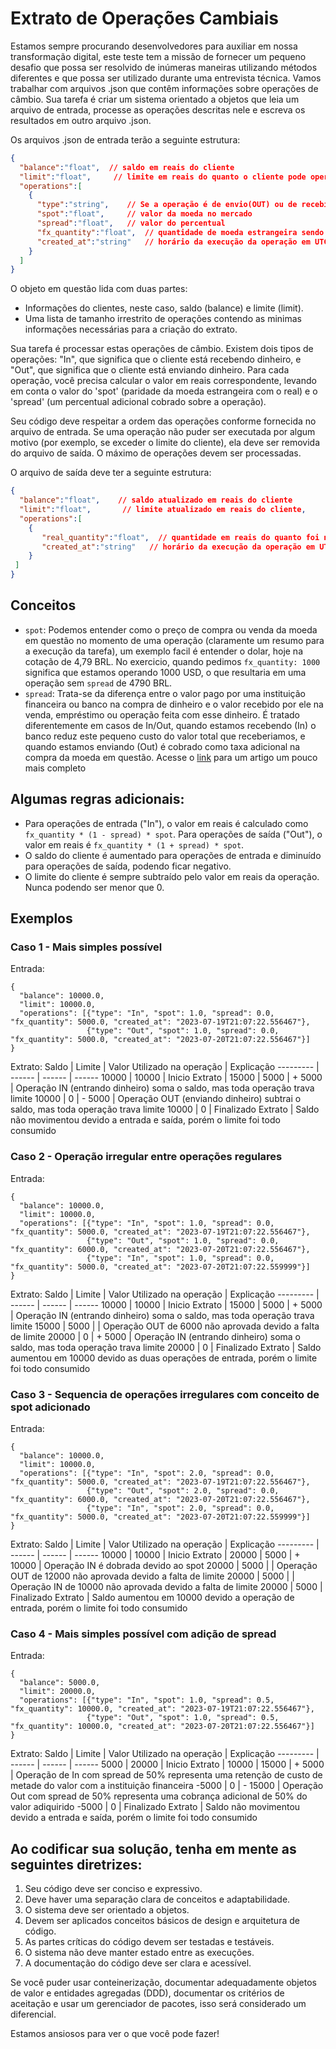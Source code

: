 # Extrato de Operações Cambiais
Estamos sempre procurando desenvolvedores para auxiliar em nossa transformação digital, este teste tem a missão de fornecer um pequeno desafio que possa ser resolvido de inúmeras maneiras utilizando métodos diferentes e que possa ser utilizado durante uma entrevista técnica. Vamos trabalhar com arquivos .json que contêm informações sobre operações de câmbio. Sua tarefa é criar um sistema orientado a objetos que leia um arquivo de entrada, processe as operações descritas nele e escreva os resultados em outro arquivo .json.  
  
Os arquivos .json de entrada terão a seguinte estrutura: 

```json
{ 
  "balance":"float",  // saldo em reais do cliente 
  "limit":"float",     // limite em reais do quanto o cliente pode operar em um período 
  "operations":[ 
    { 
      "type":"string",    // Se a operação é de envio(OUT) ou de recebimento(IN) 
      "spot":"float",     // valor da moeda no mercado 
      "spread":"float",   // valor do percentual 
      "fx_quantity":"float",  // quantidade de moeda estrangeira sendo negociada
      "created_at":"string"   // horário da execução da operação em UTC escrita segundo ISO 8601
    }
  ] 
}
``` 
O objeto em questão lida com duas partes:
- Informações do clientes, neste caso, saldo (balance) e limite (limit).
- Uma lista de tamanho irrestrito de operações contendo as minimas informações necessárias para a criação do extrato.

Sua tarefa é processar estas operações de câmbio. Existem dois tipos de operações: "In", que significa que o cliente está recebendo dinheiro, e "Out", que significa que o cliente está enviando dinheiro. Para cada operação, você precisa calcular o valor em reais correspondente, levando em conta o valor do 'spot' (paridade da moeda estrangeira com o real) e o 'spread' (um percentual adicional cobrado sobre a operação). 

Seu código deve respeitar a ordem das operações conforme fornecida no arquivo de entrada. Se uma operação não puder ser executada por algum motivo (por exemplo, se exceder o limite do cliente), ela deve ser removida do arquivo de saída. O máximo de operações devem ser processadas. 

O arquivo de saída deve ter a seguinte estrutura: 

```json
{ 
  "balance":"float",    // saldo atualizado em reais do cliente 
  "limit":"float",       // limite atualizado em reais do cliente, 
  "operations":[ 
    { 
       "real_quantity":"float",  // quantidade em reais do quanto foi negociado 
       "created_at":"string"   // horário da execução da operação em UTC escrita segundo ISO 8601
    } 
 ] 
}
```
## Conceitos

- `spot`: Podemos entender como o preço de compra ou venda da moeda em questão no momento de uma operação (claramente um resumo para a execução da tarefa), um exemplo facil é entender o dolar, hoje na cotação de 4,79 BRL. No exercicio, quando pedimos `fx_quantity: 1000` significa que estamos operando 1000 USD, o que resultaria em uma operação sem `spread` de 4790 BRL.
- `spread`: Trata-se da diferença entre o valor pago por uma instituição financeira ou banco na compra de dinheiro e o valor recebido por ele na venda, empréstimo ou operação feita com esse dinheiro. É tratado diferentemente em casos de In/Out, quando estamos recebendo (In) o banco reduz este pequeno custo do valor total que receberiamos, e quando estamos enviando (Out) é cobrado como taxa adicional na compra da moeda em questão. Acesse o [link](https://www.remessaonline.com.br/blog/o-que-e-o-spread/) para um artigo um pouco mais completo

## Algumas regras adicionais: 

- Para operações de entrada ("In"), o valor em reais é calculado como `fx_quantity * (1 - spread) * spot`. Para operações de saída ("Out"), o valor em reais é `fx_quantity * (1 + spread) * spot`. 
- O saldo do cliente é aumentado para operações de entrada e diminuído para operações de saída, podendo ficar negativo.
- O limite do cliente é sempre subtraído pelo valor em reais da operação. Nunca podendo ser menor que 0.

## Exemplos
### Caso 1 - Mais simples possível

Entrada:
```
{
  "balance": 10000.0,
  "limit": 10000.0,
  "operations": [{"type": "In", "spot": 1.0, "spread": 0.0, "fx_quantity": 5000.0, "created_at": "2023-07-19T21:07:22.556467"},
                 {"type": "Out", "spot": 1.0, "spread": 0.0, "fx_quantity": 5000.0, "created_at": "2023-07-20T21:07:22.556467"}]
}
```

Extrato:
Saldo   | Limite | Valor Utilizado na operação | Explicação
--------- | ------ | ------ | ------
10000 | 10000 | Inicio Extrato |
15000 | 5000 | + 5000 | Operação IN (entrando dinheiro) soma o saldo, mas toda operação trava limite
10000 | 0 | - 5000 | Operação OUT (enviando dinheiro) subtrai o saldo, mas toda operação trava limite
10000 | 0 | Finalizado Extrato | Saldo não movimentou devido a entrada e saída, porém o limite foi todo consumido

### Caso 2 - Operação irregular entre operações regulares
Entrada:
```
{
  "balance": 10000.0,
  "limit": 10000.0,
  "operations": [{"type": "In", "spot": 1.0, "spread": 0.0, "fx_quantity": 5000.0, "created_at": "2023-07-19T21:07:22.556467"},
                 {"type": "Out", "spot": 1.0, "spread": 0.0, "fx_quantity": 6000.0, "created_at": "2023-07-20T21:07:22.556467"},
                 {"type": "In", "spot": 1.0, "spread": 0.0, "fx_quantity": 5000.0, "created_at": "2023-07-20T21:07:22.559999"}]
}
```

Extrato:
Saldo   | Limite | Valor Utilizado na operação | Explicação
--------- | ------ | ------ | ------
10000 | 10000 | Inicio Extrato |
15000 | 5000 | + 5000 | Operação IN (entrando dinheiro) soma o saldo, mas toda operação trava limite
15000 | 5000 |  | Operação OUT de 6000 não aprovada devido a falta de limite
20000 | 0 | + 5000 | Operação IN (entrando dinheiro) soma o saldo, mas toda operação trava limite
20000 | 0 | Finalizado Extrato | Saldo aumentou em 10000 devido as duas operações de entrada, porém o limite foi todo consumido

### Caso 3 - Sequencia de operações irregulares com conceito de spot adicionado
Entrada:
```
{
  "balance": 10000.0,
  "limit": 10000.0,
  "operations": [{"type": "In", "spot": 2.0, "spread": 0.0, "fx_quantity": 5000.0, "created_at": "2023-07-19T21:07:22.556467"},
                 {"type": "Out", "spot": 2.0, "spread": 0.0, "fx_quantity": 6000.0, "created_at": "2023-07-20T21:07:22.556467"},
                 {"type": "In", "spot": 2.0, "spread": 0.0, "fx_quantity": 5000.0, "created_at": "2023-07-20T21:07:22.559999"}]
}
```

Extrato:
Saldo   | Limite | Valor Utilizado na operação | Explicação
--------- | ------ | ------ | ------
10000 | 10000 | Inicio Extrato |
20000 | 5000 | + 10000 | Operação IN é dobrada devido ao spot
20000 | 5000 |  | Operação OUT de 12000 não aprovada devido a falta de limite
20000 | 5000 |  | Operação IN de 10000 não aprovada devido a falta de limite
20000 | 5000 | Finalizado Extrato | Saldo aumentou em 10000 devido a operação de entrada, porém o limite foi todo consumido

### Caso 4 - Mais simples possível com adição de spread

Entrada:
```
{
  "balance": 5000.0,
  "limit": 20000.0,
  "operations": [{"type": "In", "spot": 1.0, "spread": 0.5, "fx_quantity": 10000.0, "created_at": "2023-07-19T21:07:22.556467"},
                 {"type": "Out", "spot": 1.0, "spread": 0.5, "fx_quantity": 10000.0, "created_at": "2023-07-20T21:07:22.556467"}]
}
```

Extrato:
Saldo   | Limite | Valor Utilizado na operação | Explicação
--------- | ------ | ------ | ------
5000 | 20000 | Inicio Extrato |
10000 | 15000 | + 5000 | Operação de In com spread de 50% representa uma retenção de custo de metade do valor com a instituição financeira
-5000 | 0 | - 15000 | Operação Out com spread de 50% representa uma cobrança adicional de 50% do valor adiquirido
-5000 | 0 | Finalizado Extrato | Saldo não movimentou devido a entrada e saída, porém o limite foi todo consumido


## Ao codificar sua solução, tenha em mente as seguintes diretrizes: 

1. Seu código deve ser conciso e expressivo. 
2. Deve haver uma separação clara de conceitos e adaptabilidade. 
3. O sistema deve ser orientado a objetos. 
4. Devem ser aplicados conceitos básicos de design e arquitetura de código. 
5. As partes críticas do código devem ser testadas e testáveis. 
6. O sistema não deve manter estado entre as execuções. 
7. A documentação do código deve ser clara e acessível. 

Se você puder usar conteinerização, documentar adequadamente objetos de valor e entidades agregadas (DDD), documentar os critérios de aceitação e usar um gerenciador de pacotes, isso será considerado um diferencial. 

Estamos ansiosos para ver o que você pode fazer!
